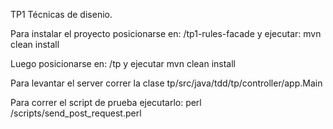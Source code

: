 TP1 Técnicas de disenio.

Para instalar el proyecto posicionarse en:
    /tp1-rules-facade
y ejecutar:
    mvn clean install

Luego posicionarse en:
    /tp
y ejecutar
    mvn clean install
    
Para levantar el server correr la clase tp/src/java/tdd/tp/controller/app.Main

Para correr el script de prueba ejecutarlo:
    perl /scripts/send_post_request.perl
    